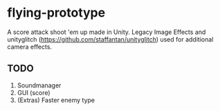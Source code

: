 # flying-prototype
A score attack shoot 'em up made in Unity. Legacy Image Effects and unityglitch (https://github.com/staffantan/unityglitch) used for additional camera effects.

## TODO
1. Soundmanager
2. GUI (score)
3. (Extras) Faster enemy type